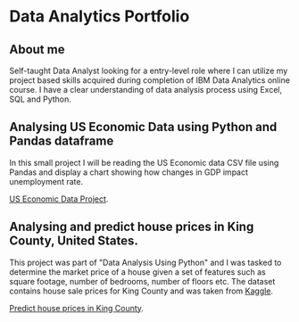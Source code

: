 # Data Analytics Portfolio
## About me
Self-taught Data Analyst looking for a entry-level role where I can utilize my project based skills acquired during completion of IBM Data Analytics online course. I have a clear understanding of data analysis process using Excel, SQL and Python.
## Analysing US Economic Data using Python and Pandas dataframe
In this small project I will be reading the US Economic data CSV file using Pandas and display a chart showing how changes in GDP impact unemployment
rate. 

[US Economic Data Project](https://github.com/cristian01/Data-Analytics-Portfolio/blob/main/US_Economic_Data.ipynb).

## Analysing and predict house prices in King County, United States.
This project was part of "Data Analysis Using Python" and I was tasked to determine the market price of a house given a set of features such as square footage, number of bedrooms, number of floors etc. The dataset contains house sale prices for King County and was taken from [Kaggle](https://www.kaggle.com/datasets/harlfoxem/housesalesprediction?utm_medium=Exinfluencer&utm_source=Exinfluencer&utm_content=000026UJ&utm_term=10006555&utm_id=NA-SkillsNetwork-wwwcourseraorg-SkillsNetworkCoursesIBMDeveloperSkillsNetworkDA0101ENSkillsNetwork20235326-2021-01-01).

[Predict house prices in King County](https://github.com/cristian01/Data-Analytics-Portfolio/blob/main/house-prices.ipynb).

